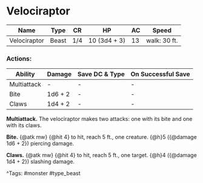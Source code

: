 # Velociraptor

| Name | Type | CR | HP | AC | Speed |
|------|------|----|----|----|-------|
| Velociraptor | Beast | 1/4 | 10 (3d4 + 3) | 13 | walk: 30 ft. |

### Actions:

| Ability | Damage | Save DC & Type | On Successful Save |
|---------|--------|----------------|--------------------|
| Multiattack | - | - | - |
| Bite | 1d6 + 2 | - | - |
| Claws | 1d4 + 2 | - | - |


**Multiattack.** The velociraptor makes two attacks: one with its bite and one with its claws.

**Bite.** {@atk mw} {@hit 4} to hit, reach 5 ft., one creature. {@h}5 ({@damage 1d6 + 2}) piercing damage.

**Claws.** {@atk mw} {@hit 4} to hit, reach 5 ft., one target. {@h}4 ({@damage 1d4 + 2}) slashing damage.

^Tags: #monster #type_beast